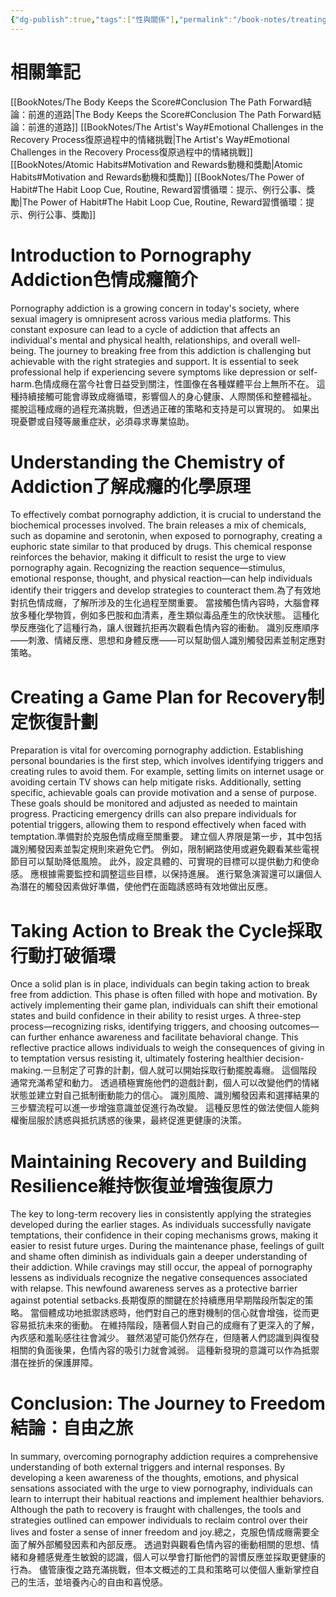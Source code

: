 ```yaml
---
{"dg-publish":true,"tags":["性與關係"],"permalink":"/book-notes/treating-pornography-addiction/","dgPassFrontmatter":true,"created":"2024-11-24T10:41:52.670+08:00","updated":"2024-11-28T13:33:35.959+08:00"}
---
```


# 相關筆記
[[BookNotes/The Body Keeps the Score#Conclusion The Path Forward結論：前進的道路\|The Body Keeps the Score#Conclusion The Path Forward結論：前進的道路]]
[[BookNotes/The Artist's Way#Emotional Challenges in the Recovery Process復原過程中的情緒挑戰\|The Artist's Way#Emotional Challenges in the Recovery Process復原過程中的情緒挑戰]]
[[BookNotes/Atomic Habits#Motivation and Rewards動機和獎勵\|Atomic Habits#Motivation and Rewards動機和獎勵]]
[[BookNotes/The Power of Habit#The Habit Loop Cue, Routine, Reward習慣循環：提示、例行公事、獎勵\|The Power of Habit#The Habit Loop Cue, Routine, Reward習慣循環：提示、例行公事、獎勵]]
# Introduction to Pornography Addiction色情成癮簡介

Pornography addiction is a growing concern in today's society, where sexual imagery is omnipresent across various media platforms. This constant exposure can lead to a cycle of addiction that affects an individual's mental and physical health, relationships, and overall well-being. The journey to breaking free from this addiction is challenging but achievable with the right strategies and support. It is essential to seek professional help if experiencing severe symptoms like depression or self-harm.色情成癮在當今社會日益受到關注，性圖像在各種媒體平台上無所不在。 這種持續接觸可能會導致成癮循環，影響個人的身心健康、人際關係和整體福祉。 擺脫這種成癮的過程充滿挑戰，但透過正確的策略和支持是可以實現的。 如果出現憂鬱或自殘等嚴重症狀，必須尋求專業協助。

# Understanding the Chemistry of Addiction了解成癮的化學原理

To effectively combat pornography addiction, it is crucial to understand the biochemical processes involved. The brain releases a mix of chemicals, such as dopamine and serotonin, when exposed to pornography, creating a euphoric state similar to that produced by drugs. This chemical response reinforces the behavior, making it difficult to resist the urge to view pornography again. Recognizing the reaction sequence—stimulus, emotional response, thought, and physical reaction—can help individuals identify their triggers and develop strategies to counteract them.為了有效地對抗色情成癮，了解所涉及的生化過程至關重要。 當接觸色情內容時，大腦會釋放多種化學物質，例如多巴胺和血清素，產生類似毒品產生的欣快狀態。 這種化學反應強化了這種行為，讓人很難抗拒再次觀看色情內容的衝動。 識別反應順序——刺激、情緒反應、思想和身體反應——可以幫助個人識別觸發因素並制定應對策略。

# Creating a Game Plan for Recovery制定恢復計劃

Preparation is vital for overcoming pornography addiction. Establishing personal boundaries is the first step, which involves identifying triggers and creating rules to avoid them. For example, setting limits on internet usage or avoiding certain TV shows can help mitigate risks. Additionally, setting specific, achievable goals can provide motivation and a sense of purpose. These goals should be monitored and adjusted as needed to maintain progress. Practicing emergency drills can also prepare individuals for potential triggers, allowing them to respond effectively when faced with temptation.準備對於克服色情成癮至關重要。 建立個人界限是第一步，其中包括識別觸發因素並製定規則來避免它們。 例如，限制網路使用或避免觀看某些電視節目可以幫助降低風險。 此外，設定具體的、可實現的目標可以提供動力和使命感。 應根據需要監控和調整這些目標，以保持進展。 進行緊急演習還可以讓個人為潛在的觸發因素做好準備，使他們在面臨誘惑時有效地做出反應。

# Taking Action to Break the Cycle採取行動打破循環

Once a solid plan is in place, individuals can begin taking action to break free from addiction. This phase is often filled with hope and motivation. By actively implementing their game plan, individuals can shift their emotional states and build confidence in their ability to resist urges. A three-step process—recognizing risks, identifying triggers, and choosing outcomes—can further enhance awareness and facilitate behavioral change. This reflective practice allows individuals to weigh the consequences of giving in to temptation versus resisting it, ultimately fostering healthier decision-making.一旦制定了可靠的計劃，個人就可以開始採取行動擺脫毒癮。 這個階段通常充滿希望和動力。 透過積極實施他們的遊戲計劃，個人可以改變他們的情緒狀態並建立對自己抵制衝動能力的信心。 識別風險、識別觸發因素和選擇結果的三步驟流程可以進一步增強意識並促進行為改變。 這種反思性的做法使個人能夠權衡屈服於誘惑與抵抗誘惑的後果，最終促進更健康的決策。

# Maintaining Recovery and Building Resilience維持恢復並增強復原力

The key to long-term recovery lies in consistently applying the strategies developed during the earlier stages. As individuals successfully navigate temptations, their confidence in their coping mechanisms grows, making it easier to resist future urges. During the maintenance phase, feelings of guilt and shame often diminish as individuals gain a deeper understanding of their addiction. While cravings may still occur, the appeal of pornography lessens as individuals recognize the negative consequences associated with relapse. This newfound awareness serves as a protective barrier against potential setbacks.長期復原的關鍵在於持續應用早期階段所製定的策略。 當個體成功地抵禦誘惑時，他們對自己的應對機制的信心就會增強，從而更容易抵抗未來的衝動。 在維持階段，隨著個人對自己的成癮有了更深入的了解，內疚感和羞恥感往往會減少。 雖然渴望可能仍然存在，但隨著人們認識到與復發相關的負面後果，色情內容的吸引力就會減弱。 這種新發現的意識可以作為抵禦潛在挫折的保護屏障。

# Conclusion: The Journey to Freedom結論：自由之旅

In summary, overcoming pornography addiction requires a comprehensive understanding of both external triggers and internal responses. By developing a keen awareness of the thoughts, emotions, and physical sensations associated with the urge to view pornography, individuals can learn to interrupt their habitual reactions and implement healthier behaviors. Although the path to recovery is fraught with challenges, the tools and strategies outlined can empower individuals to reclaim control over their lives and foster a sense of inner freedom and joy.總之，克服色情成癮需要全面了解外部觸發因素和內部反應。 透過對與觀看色情內容的衝動相關的思想、情緒和身體感覺產生敏銳的認識，個人可以學會打斷他們的習慣反應並採取更健康的行為。 儘管康復之路充滿挑戰，但本文概述的工具和策略可以使個人重新掌控自己的生活，並培養內心的自由和喜悅感。